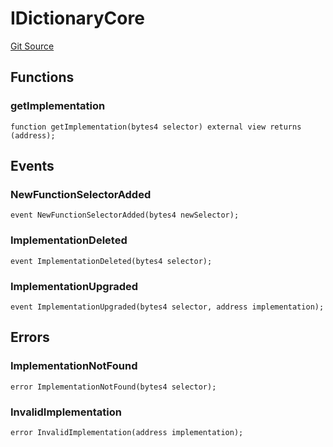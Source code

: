 # IDictionaryCore
[Git Source](https://github.com/metacontract/mc/blob/8438d83ed04f942f1b69f22b0cb556723d88a8f9/resources/devkit/api-reference/Flattened.sol)


## Functions
### getImplementation


```solidity
function getImplementation(bytes4 selector) external view returns (address);
```

## Events
### NewFunctionSelectorAdded

```solidity
event NewFunctionSelectorAdded(bytes4 newSelector);
```

### ImplementationDeleted

```solidity
event ImplementationDeleted(bytes4 selector);
```

### ImplementationUpgraded

```solidity
event ImplementationUpgraded(bytes4 selector, address implementation);
```

## Errors
### ImplementationNotFound

```solidity
error ImplementationNotFound(bytes4 selector);
```

### InvalidImplementation

```solidity
error InvalidImplementation(address implementation);
```

